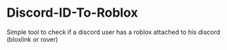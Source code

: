

# Discord-ID-To-Roblox
Simple tool to check if a discord user has a roblox attached to his discord (bloxlink or rover)
